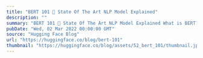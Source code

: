 ```yaml
---
title: "BERT 101 🤗 State Of The Art NLP Model Explained"
description: ""
summary: "BERT 101 🤗 State Of The Art NLP Model Explained What is BERT? BERT, short for Bidirectional Encoder ..."
pubDate: "Wed, 02 Mar 2022 00:00:00 GMT"
source: "Hugging Face Blog"
url: "https://huggingface.co/blog/bert-101"
thumbnail: "https://huggingface.co/blog/assets/52_bert_101/thumbnail.jpg"
---
```


